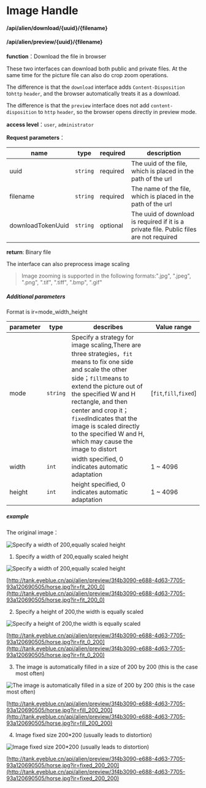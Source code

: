 # Image Handle

#### /api/alien/download/{uuid}/{filename}

#### /api/alien/preview/{uuid}/{filename}

**function**：Download the file in browser

These two interfaces can download both public and private files. At the same time for the picture file can also do crop zoom operations.

The difference is that the `download` interface adds `Content-Disposition` to` http ` `header`, and the browser automatically treats it as a download.

The difference is that the `preview` interface does not add `content-disposition` to `http` `header`, so the browser opens directly in preview mode.

**access level**：`user`, `administrator`

**Request parameters**：

name | type | required | description
--------- | ---- | ---- | -----------
uuid | `string` | required | The uuid of the file, which is placed in the path of the url
filename | `string` | required | The name of the file, which is placed in the path of the url
downloadTokenUuid | `string` | optional | The uuid of download is required if it is a private file. Public files are not required

**return**: Binary file

The interface can also preprocess image scaling
> Image zooming is supported in the following formats:".jpg", ".jpeg", ".png", ".tif", ".tiff", ".bmp", ".gif"

##### Additional parameters

Format is ir=mode_width_height

| parameter | type | describes | Value range|
| ------------ | ---- | ------------ | ------------ |
| mode | `string` | Specify a strategy for image scaling,There are three strategies，`fit` means to fix one side and scale the other side；`fill`means to extend the picture out of the specified W and H rectangle, and then center and crop it；`fixed`Indicates that the image is scaled directly to the specified W and H, which may cause the image to distort  | [`fit`,`fill`,`fixed`] |
|  width | `int`  |  width specified, 0 indicates automatic adaptation |  1 ~ 4096  |
|  height | `int`  |  height specified, 0 indicates automatic adaptation |  1 ~ 4096  |

##### example

The original image：

![Specify a width of 200,equally scaled height](http://tank.eyeblue.cn/api/alien/preview/3f4b3090-e688-4d63-7705-93a120690505/horse.jpg)

1. Specify a width of 200,equally scaled height

![Specify a width of 200,equally scaled height](http://tank.eyeblue.cn/api/alien/preview/3f4b3090-e688-4d63-7705-93a120690505/horse.jpg?ir=fit_200_0)

[http://tank.eyeblue.cn/api/alien/preview/3f4b3090-e688-4d63-7705-93a120690505/horse.jpg?ir=fit_200_0](http://tank.eyeblue.cn/api/alien/preview/3f4b3090-e688-4d63-7705-93a120690505/horse.jpg?ir=fit_200_0)

2. Specify a height of 200,the width is equally scaled

![Specify a height of 200,the width is equally scaled](http://tank.eyeblue.cn/api/alien/preview/3f4b3090-e688-4d63-7705-93a120690505/horse.jpg?ir=fit_0_200)

[http://tank.eyeblue.cn/api/alien/preview/3f4b3090-e688-4d63-7705-93a120690505/horse.jpg?ir=fit_0_200](http://tank.eyeblue.cn/api/alien/preview/3f4b3090-e688-4d63-7705-93a120690505/horse.jpg?ir=fit_0_200)

3. The image is automatically filled in a size of 200 by 200 (this is the case most often)

![The image is automatically filled in a size of 200 by 200 (this is the case most often)](http://tank.eyeblue.cn/api/alien/preview/3f4b3090-e688-4d63-7705-93a120690505/horse.jpg?ir=fill_200_200)

[http://tank.eyeblue.cn/api/alien/preview/3f4b3090-e688-4d63-7705-93a120690505/horse.jpg?ir=fill_200_200](http://tank.eyeblue.cn/api/alien/preview/3f4b3090-e688-4d63-7705-93a120690505/horse.jpg?ir=fill_200_200)

4. Image fixed size 200*200 (usually leads to distortion)

![Image fixed size 200*200 (usually leads to distortion)](http://tank.eyeblue.cn/api/alien/preview/3f4b3090-e688-4d63-7705-93a120690505/horse.jpg?ir=fixed_200_200)

[http://tank.eyeblue.cn/api/alien/preview/3f4b3090-e688-4d63-7705-93a120690505/horse.jpg?ir=fixed_200_200](http://tank.eyeblue.cn/api/alien/preview/3f4b3090-e688-4d63-7705-93a120690505/horse.jpg?ir=fixed_200_200)



